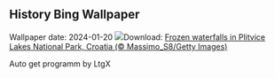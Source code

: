 ## History Bing Wallpaper
Wallpaper date: 2024-01-20
![](https://www.bing.com/th?id=OHR.PlitviceWinter_EN-GB2685837367_UHD.jpg&w=1000)Download: [Frozen waterfalls in Plitvice Lakes National Park, Croatia (© Massimo_S8/Getty Images)](https://www.bing.com/th?id=OHR.PlitviceWinter_EN-GB2685837367_UHD.jpg)

Auto get programm by LtgX
